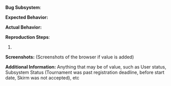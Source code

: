 **Bug Subsystem**: 


**Expected Behavior:** 


**Actual Behavior:** 


**Reproduction Steps**: 

1. 


**Screenshots:** 
(Screenshots of the browser if value is added)


**Additional Information:** 
Anything that may be of value, such as User status, Subsystem Status (Tournament was past registration deadline, before start date, Skirm was not accepted), etc
